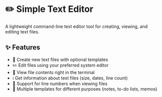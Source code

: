 # ✏️ Simple Text Editor

A lightweight command-line text editor tool for creating, viewing, and editing text files.

## ✨ Features

- 📝 Create new text files with optional templates
- ✏️ Edit files using your preferred system editor
- 👀 View file contents right in the terminal
- ℹ️ Get information about text files (size, dates, line count)
- 📄 Support for line numbers when viewing files
- 🧩 Multiple templates for different purposes (notes, to-do lists, memos)
